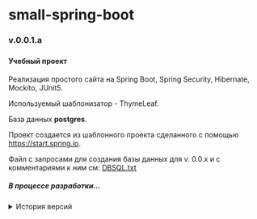 # small-spring-boot
<h3>v.0.0.1.a<h3>
<h4>Учебный проект</h4>

<p>Реализация простого сайта на Spring Boot, Spring Security, Hibernate, Mockito, JUnit5.</p>
<p>Используемый шаблонизатор - ThymeLeaf.</p>
<p>База данных <b>postgres</b>.</p>
<p>Проект создается из шаблонного проекта сделанного с помощью 
<a href="https://start.spring.io">https://start.spring.io</a>.</p>
<p>Файл с запросами для создания базы данных для v. 0.0.x и с комментариями к ним см:
<a href="https://github.com/Novoselov-pavel/small-spring-boot/blob/master/DBSQL.txt">DBSQL.txt</a></p>

<h5>В процессе разработки...</h5>

<details><summary>История версий</summary>

<h5>Версия 0.0.1.a</h5>
<p>Закончена реализация работы с пользователями (регистрация в базе данных, авторизация, 
   запрет использования нескольких сессий, автоматическое перенаправление авторизированного пользователя с главной страницы на личную).
</p>
<p>Реализованно автоматическое создание заголовка страницы из записей в БД, и автоматическое изменение заголовка согласно прав доступа пользователя.</p>
<p>Реализована страница работы с пользователями для администратора - получение таблицы с пользователями, 
удаление пользователя, изменение данных пользователя.</p>


</details>
